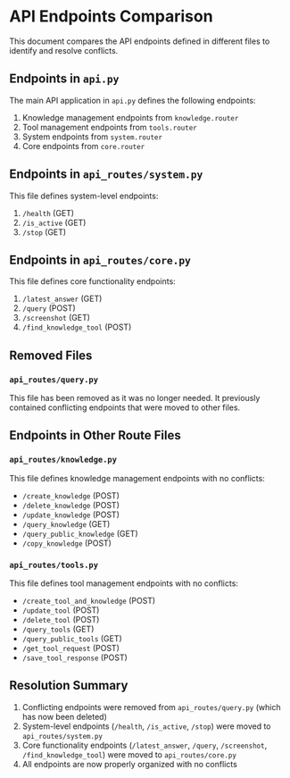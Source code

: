 # API Endpoints Comparison

This document compares the API endpoints defined in different files to identify and resolve conflicts.

## Endpoints in `api.py`

The main API application in `api.py` defines the following endpoints:

1. Knowledge management endpoints from `knowledge.router`
2. Tool management endpoints from `tools.router`
3. System endpoints from `system.router`
4. Core endpoints from `core.router`

## Endpoints in `api_routes/system.py`

This file defines system-level endpoints:

1. `/health` (GET)
2. `/is_active` (GET)
3. `/stop` (GET)

## Endpoints in `api_routes/core.py`

This file defines core functionality endpoints:

1. `/latest_answer` (GET)
2. `/query` (POST)
3. `/screenshot` (GET)
4. `/find_knowledge_tool` (POST)

## Removed Files

### `api_routes/query.py`

This file has been removed as it was no longer needed. It previously contained conflicting endpoints that were moved to other files.

## Endpoints in Other Route Files

### `api_routes/knowledge.py`

This file defines knowledge management endpoints with no conflicts:
- `/create_knowledge` (POST)
- `/delete_knowledge` (POST)
- `/update_knowledge` (POST)
- `/query_knowledge` (GET)
- `/query_public_knowledge` (GET)
- `/copy_knowledge` (POST)

### `api_routes/tools.py`

This file defines tool management endpoints with no conflicts:
- `/create_tool_and_knowledge` (POST)
- `/update_tool` (POST)
- `/delete_tool` (POST)
- `/query_tools` (GET)
- `/query_public_tools` (GET)
- `/get_tool_request` (POST)
- `/save_tool_response` (POST)

## Resolution Summary

1. Conflicting endpoints were removed from `api_routes/query.py` (which has now been deleted)
2. System-level endpoints (`/health`, `/is_active`, `/stop`) were moved to `api_routes/system.py`
3. Core functionality endpoints (`/latest_answer`, `/query`, `/screenshot`, `/find_knowledge_tool`) were moved to `api_routes/core.py`
4. All endpoints are now properly organized with no conflicts